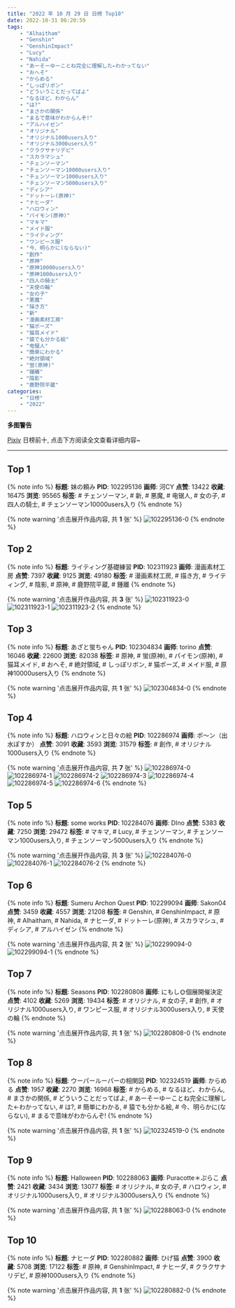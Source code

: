 ```yaml
---
title: "2022 年 10 月 29 日 日榜 Top10"
date: 2022-10-31 06:20:59
tags:
    - "Alhaitham"
    - "Genshin"
    - "GenshinImpact"
    - "Lucy"
    - "Nahida"
    - "あーそーゆーことね完全に理解した←わかってない"
    - "おへそ"
    - "からめる"
    - "しっぽリボン"
    - "どういうことだってばよ"
    - "なるほど、わからん"
    - "は?"
    - "まさかの関係"
    - "まるで意味がわからんぞ!"
    - "アルハイゼン"
    - "オリジナル"
    - "オリジナル1000users入り"
    - "オリジナル3000users入り"
    - "クラクサナリデビ"
    - "スカラマシュ"
    - "チェンソーマン"
    - "チェンソーマン10000users入り"
    - "チェンソーマン1000users入り"
    - "チェンソーマン5000users入り"
    - "ディシア"
    - "ドットーレ(原神)"
    - "ナヒーダ"
    - "ハロウィン"
    - "パイモン(原神)"
    - "マキマ"
    - "メイド服"
    - "ライティング"
    - "ワンピース服"
    - "今、明らかに(ならない)"
    - "創作"
    - "原神"
    - "原神10000users入り"
    - "原神1000users入り"
    - "四人の騎士"
    - "天使の輪"
    - "女の子"
    - "悪魔"
    - "描き方"
    - "新"
    - "漫画素材工房"
    - "猫ポーズ"
    - "猫耳メイド"
    - "猿でも分かる絵"
    - "电锯人"
    - "簡単にわかる"
    - "絶対領域"
    - "蛍(原神)"
    - "鍾離"
    - "陰影"
    - "鹿野院平蔵"
categories:
    - "日榜"
    - "2022"
---
```


<i class="fa fa-triangle-exclamation"></i>**多图警告**<i class="fa fa-triangle-exclamation"></i>

[Pixiv](https://www.pixiv.net/) 日榜前十, 点击下方阅读全文查看详细内容~

<!-- more -->

---

## Top 1

{% note info %}
**标题**: 妹の頼み
**PID**: 102295136 **画师**: 河CY
**点赞**: 13422 **收藏**: 16475 **浏览**: 95565
**标签**: # チェンソーマン, # 新, # 悪魔, # 电锯人, # 女の子, # 四人の騎士, # チェンソーマン10000users入り
{% endnote %}

{% note warning '点击展开作品内容, 共 **1** 张' %}
![102295136-0](https://i.pixiv.re/img-original/img/2022/10/28/17/59/33/102295136_p0.jpg)
{% endnote %}

## Top 2

{% note info %}
**标题**: ライティング基礎練習
**PID**: 102311923 **画师**: 漫画素材工房
**点赞**: 7397 **收藏**: 9125 **浏览**: 49180
**标签**: # 漫画素材工房, # 描き方, # ライティング, # 陰影, # 原神, # 鹿野院平蔵, # 鍾離
{% endnote %}

{% note warning '点击展开作品内容, 共 **3** 张' %}
![102311923-0](https://i.pixiv.re/img-original/img/2022/10/29/08/00/02/102311923_p0.jpg)
![102311923-1](https://i.pixiv.re/img-original/img/2022/10/29/08/00/02/102311923_p1.jpg)
![102311923-2](https://i.pixiv.re/img-original/img/2022/10/29/08/00/02/102311923_p2.jpg)
{% endnote %}

## Top 3

{% note info %}
**标题**: あざと蛍ちゃん
**PID**: 102304834 **画师**: torino
**点赞**: 16046 **收藏**: 22600 **浏览**: 82038
**标签**: # 原神, # 蛍(原神), # パイモン(原神), # 猫耳メイド, # おへそ, # 絶対領域, # しっぽリボン, # 猫ポーズ, # メイド服, # 原神10000users入り
{% endnote %}

{% note warning '点击展开作品内容, 共 **1** 张' %}
![102304834-0](https://i.pixiv.re/img-original/img/2022/10/29/00/00/07/102304834_p0.jpg)
{% endnote %}

## Top 4

{% note info %}
**标题**: ハロウィンと日々の絵
**PID**: 102286974 **画师**: ポ～ン（出水ぽすか）
**点赞**: 3091 **收藏**: 3593 **浏览**: 31579
**标签**: # 創作, # オリジナル1000users入り
{% endnote %}

{% note warning '点击展开作品内容, 共 **7** 张' %}
![102286974-0](https://i.pixiv.re/img-original/img/2022/10/28/07/30/02/102286974_p0.jpg)
![102286974-1](https://i.pixiv.re/img-original/img/2022/10/28/07/30/02/102286974_p1.jpg)
![102286974-2](https://i.pixiv.re/img-original/img/2022/10/28/07/30/02/102286974_p2.jpg)
![102286974-3](https://i.pixiv.re/img-original/img/2022/10/28/07/30/02/102286974_p3.jpg)
![102286974-4](https://i.pixiv.re/img-original/img/2022/10/28/07/30/02/102286974_p4.jpg)
![102286974-5](https://i.pixiv.re/img-original/img/2022/10/28/07/30/02/102286974_p5.jpg)
![102286974-6](https://i.pixiv.re/img-original/img/2022/10/28/07/30/02/102286974_p6.jpg)
{% endnote %}

## Top 5

{% note info %}
**标题**: some works
**PID**: 102284076 **画师**: DIno
**点赞**: 5383 **收藏**: 7250 **浏览**: 29472
**标签**: # マキマ, # Lucy, # チェンソーマン, # チェンソーマン1000users入り, # チェンソーマン5000users入り
{% endnote %}

{% note warning '点击展开作品内容, 共 **3** 张' %}
![102284076-0](https://i.pixiv.re/img-original/img/2022/10/28/02/16/15/102284076_p0.jpg)
![102284076-1](https://i.pixiv.re/img-original/img/2022/10/28/02/16/15/102284076_p1.jpg)
![102284076-2](https://i.pixiv.re/img-original/img/2022/10/28/02/16/15/102284076_p2.jpg)
{% endnote %}

## Top 6

{% note info %}
**标题**: Sumeru Archon Quest
**PID**: 102299094 **画师**: Sakon04
**点赞**: 3459 **收藏**: 4557 **浏览**: 21208
**标签**: # Genshin, # GenshinImpact, # 原神, # Alhaitham, # Nahida, # ナヒーダ, # ドットーレ(原神), # スカラマシュ, # ディシア, # アルハイゼン
{% endnote %}

{% note warning '点击展开作品内容, 共 **2** 张' %}
![102299094-0](https://i.pixiv.re/img-original/img/2022/10/28/20/40/30/102299094_p0.jpg)
![102299094-1](https://i.pixiv.re/img-original/img/2022/10/28/20/40/30/102299094_p1.jpg)
{% endnote %}

## Top 7

{% note info %}
**标题**: Seasons
**PID**: 102280808 **画师**: にもし🌞個展開催決定
**点赞**: 4102 **收藏**: 5269 **浏览**: 19434
**标签**: # オリジナル, # 女の子, # 創作, # オリジナル1000users入り, # ワンピース服, # オリジナル3000users入り, # 天使の輪
{% endnote %}

{% note warning '点击展开作品内容, 共 **1** 张' %}
![102280808-0](https://i.pixiv.re/img-original/img/2022/10/28/00/00/04/102280808_p0.png)
{% endnote %}

## Top 8

{% note info %}
**标题**: ウーパールーパーの相関図
**PID**: 102324519 **画师**: からめる
**点赞**: 1957 **收藏**: 2270 **浏览**: 16968
**标签**: # からめる, # なるほど、わからん, # まさかの関係, # どういうことだってばよ, # あーそーゆーことね完全に理解した←わかってない, # は?, # 簡単にわかる, # 猿でも分かる絵, # 今、明らかに(ならない), # まるで意味がわからんぞ!
{% endnote %}

{% note warning '点击展开作品内容, 共 **1** 张' %}
![102324519-0](https://i.pixiv.re/img-original/img/2022/10/29/19/09/15/102324519_p0.png)
{% endnote %}

## Top 9

{% note info %}
**标题**: Halloween
**PID**: 102288063 **画师**: Puracotte＊ぷらこ
**点赞**: 2421 **收藏**: 3434 **浏览**: 13077
**标签**: # オリジナル, # 女の子, # ハロウィン, # オリジナル1000users入り, # オリジナル3000users入り
{% endnote %}

{% note warning '点击展开作品内容, 共 **1** 张' %}
![102288063-0](https://i.pixiv.re/img-original/img/2022/10/28/09/27/11/102288063_p0.jpg)
{% endnote %}

## Top 10

{% note info %}
**标题**: ナヒーダ
**PID**: 102280882 **画师**: ひげ猫
**点赞**: 3900 **收藏**: 5708 **浏览**: 17122
**标签**: # 原神, # GenshinImpact, # ナヒーダ, # クラクサナリデビ, # 原神1000users入り
{% endnote %}

{% note warning '点击展开作品内容, 共 **1** 张' %}
![102280882-0](https://i.pixiv.re/img-original/img/2022/10/29/04/12/03/102280882_p0.jpg)
{% endnote %}

